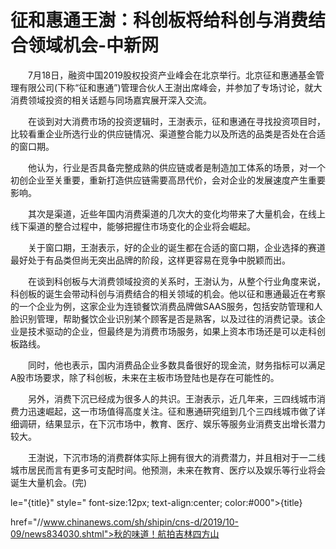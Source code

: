 # 征和惠通王澍：科创板将给科创与消费结合领域机会-中新网

　　7月18日，融资中国2019股权投资产业峰会在北京举行。北京征和惠通基金管理有限公司(下称“征和惠通”)管理合伙人王澍出席峰会，并参加了专场讨论，就大消费领域投资的相关话题与同场嘉宾展开深入交流。

　　在谈到对大消费市场的投资逻辑时，王澍表示，征和惠通在寻找投资项目时，比较看重企业所选行业的供应链情况、渠道整合能力以及所选的品类是否处在合适的窗口期。

　　他认为，行业是否具备完整成熟的供应链或者是制造加工体系的场景，对一个初创企业至关重要，重新打造供应链需要高昂代价，会对企业的发展速度产生重要影响。

　　其次是渠道，近些年国内消费渠道的几次大的变化均带来了大量机会，在线上线下渠道的整合过程中，能够把握住市场变化的企业将会崛起。

　　关于窗口期，王澍表示，好的企业的诞生都在合适的窗口期，企业选择的赛道最好处于有品类但尚无突出品牌的阶段，这样更容易在竞争中脱颖而出。

　　在谈到科创板与大消费领域投资的关系时，王澍认为，从整个行业角度来说，科创板的诞生会带动科创与消费结合的相关领域的机会。他以征和惠通最近在考察的一个企业为例，这家企业为连锁餐饮消费品牌做SAAS服务，包括安防管理和人脸识别管理，帮助餐饮企业识别某个顾客是否是熟客，以及过往的消费记录。该企业是技术驱动的企业，但最终是为消费市场服务，如果上资本市场还是可以走科创板路线。

　　同时，他也表示，国内消费品企业多数具备很好的现金流，财务指标可以满足A股市场要求，除了科创板，未来在主板市场登陆也是存在可能性的。

　　另外，消费下沉已经成为很多人的共识。王澍表示，近几年来，三四线城市消费力迅速崛起，这一市场值得高度关注。征和惠通研究组到几个三四线城市做了详细调研，结果显示，在下沉市场中，教育、医疗、娱乐等服务业消费支出增长潜力较大。

　　王澍说，下沉市场的消费群体实际上拥有很大的消费潜力，并且相对于一二线城市居民而言有更多可支配时间。他预测，未来在教育、医疗以及娱乐等行业将会诞生大量机会。(完)

le="{title}" style=" font-size:12px; text-align:center; color:#000">{title}

href="//www.chinanews.com/sh/shipin/cns-d/2019/10-09/news834030.shtml">秋的味道！航拍吉林四方山
